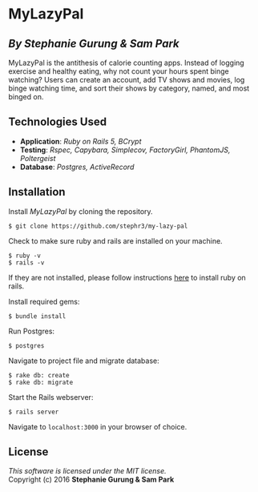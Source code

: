 #  MyLazyPal
## *By Stephanie Gurung & Sam Park*

MyLazyPal is the antithesis of calorie counting apps. Instead of logging exercise and healthy eating, why not count your hours spent binge watching? Users can create an account, add TV shows and movies, log binge watching time, and sort their shows by category, named, and most binged on.

## Technologies Used

* **Application**: *Ruby on Rails 5, BCrypt*<br>
* **Testing**: *Rspec, Capybara, Simplecov, FactoryGirl, PhantomJS, Poltergeist*<br>
* **Database**: *Postgres, ActiveRecord*

Installation
------------

Install *MyLazyPal* by cloning the repository.  
```
$ git clone https://github.com/stephr3/my-lazy-pal
```

Check to make sure ruby and rails are installed on your machine.  
```
$ ruby -v
$ rails -v
```
If they are not installed, please follow instructions [here](http://guides.rubyonrails.org/getting_started.html#installing-rails) to install ruby on rails.

Install required gems:
```
$ bundle install
```

Run Postgres:
```
$ postgres
```

Navigate to project file and migrate database:
```
$ rake db: create
$ rake db: migrate
```

Start the Rails webserver:
```
$ rails server
```

Navigate to `localhost:3000` in your browser of choice.

License
-------
_This software is licensed under the MIT license._<br>
Copyright (c) 2016 **Stephanie Gurung & Sam Park**
